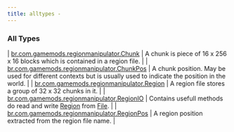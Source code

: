 ```yaml
---
title: alltypes - 
---
```


### All Types

| [br.com.gamemods.regionmanipulator.Chunk](../br.com.gamemods.regionmanipulator/-chunk/index.html) | A chunk is piece of 16 x 256 x 16 blocks which is contained in a region file. |
| [br.com.gamemods.regionmanipulator.ChunkPos](../br.com.gamemods.regionmanipulator/-chunk-pos/index.html) | A chunk position. May be used for different contexts but is usually used to indicate the position in the world. |
| [br.com.gamemods.regionmanipulator.Region](../br.com.gamemods.regionmanipulator/-region/index.html) | A region file stores a group of 32 x 32 chunks in it. |
| [br.com.gamemods.regionmanipulator.RegionIO](../br.com.gamemods.regionmanipulator/-region-i-o/index.html) | Contains usefull methods do read and write [Region](../br.com.gamemods.regionmanipulator/-region/index.html) from [File](https://docs.oracle.com/javase/6/docs/api/java/io/File.html). |
| [br.com.gamemods.regionmanipulator.RegionPos](../br.com.gamemods.regionmanipulator/-region-pos/index.html) | A region position extracted from the region file name. |

